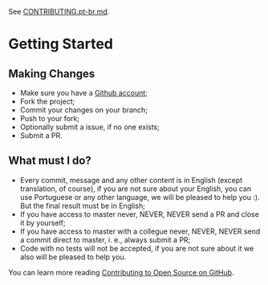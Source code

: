 See [CONTRIBUTING.pt-br.md](CONTRIBUTING.pt-br.md).

# Getting Started

## Making Changes

* Make sure you have a [Github account](https://github.com/signup/free);
* Fork the project;
* Commit your changes on your branch;
* Push to your fork;
* Optionally submit a issue, if no one exists;
* Submit a PR.

## What must I do?

* Every commit, message and any other content is in English (except translation,
of course), if you are not sure about your English, you can use Portuguese or
any other language, we will be pleased to help you :).
But the final result must be in English;
* If you have access to master never, NEVER, NEVER send a PR and close it by
yourself;
* If you have access to master with a collegue never, NEVER, NEVER send a commit
direct to master, i. e., always submit a PR;
* Code with no tests will not be accepted, if you are not sure about it we also
will be pleased to help you.

You can learn more reading [Contributing to Open Source on GitHub](https://guides.github.com/activities/contributing-to-open-source/).
